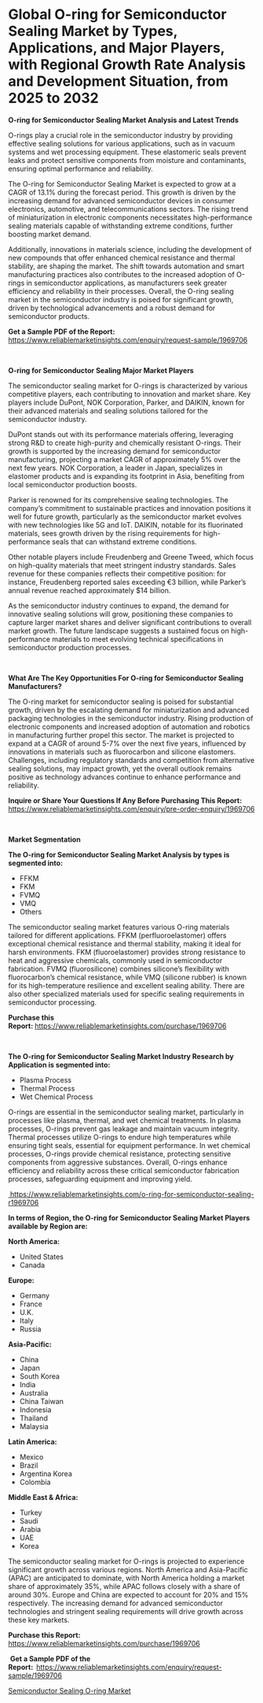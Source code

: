 <p><h1>Global O-ring for Semiconductor Sealing Market by Types, Applications, and Major Players, with Regional Growth Rate Analysis and Development Situation, from 2025 to 2032</h1></p><p><strong>O-ring for Semiconductor Sealing Market Analysis and Latest Trends</strong></p>
<p><p>O-rings play a crucial role in the semiconductor industry by providing effective sealing solutions for various applications, such as in vacuum systems and wet processing equipment. These elastomeric seals prevent leaks and protect sensitive components from moisture and contaminants, ensuring optimal performance and reliability. </p><p>The O-ring for Semiconductor Sealing Market is expected to grow at a CAGR of 13.1% during the forecast period. This growth is driven by the increasing demand for advanced semiconductor devices in consumer electronics, automotive, and telecommunications sectors. The rising trend of miniaturization in electronic components necessitates high-performance sealing materials capable of withstanding extreme conditions, further boosting market demand.</p><p>Additionally, innovations in materials science, including the development of new compounds that offer enhanced chemical resistance and thermal stability, are shaping the market. The shift towards automation and smart manufacturing practices also contributes to the increased adoption of O-rings in semiconductor applications, as manufacturers seek greater efficiency and reliability in their processes. Overall, the O-ring sealing market in the semiconductor industry is poised for significant growth, driven by technological advancements and a robust demand for semiconductor products.</p></p>
<p><strong>Get a Sample PDF of the Report:&nbsp;</strong> <a href="https://www.reliablemarketinsights.com/enquiry/request-sample/1969706?utm_campaign=2204&utm_medium=2&utm_source=Github&utm_content=ia&utm_term=03042025&utm_id=o-ring-for-semiconductor-sealing">https://www.reliablemarketinsights.com/enquiry/request-sample/1969706</a></p>
<p>&nbsp;</p>
<p><strong>O-ring for Semiconductor Sealing Major Market Players</strong></p>
<p><p>The semiconductor sealing market for O-rings is characterized by various competitive players, each contributing to innovation and market share. Key players include DuPont, NOK Corporation, Parker, and DAIKIN, known for their advanced materials and sealing solutions tailored for the semiconductor industry.</p><p>DuPont stands out with its performance materials offering, leveraging strong R&D to create high-purity and chemically resistant O-rings. Their growth is supported by the increasing demand for semiconductor manufacturing, projecting a market CAGR of approximately 5% over the next few years. NOK Corporation, a leader in Japan, specializes in elastomer products and is expanding its footprint in Asia, benefiting from local semiconductor production boosts.</p><p>Parker is renowned for its comprehensive sealing technologies. The company’s commitment to sustainable practices and innovation positions it well for future growth, particularly as the semiconductor market evolves with new technologies like 5G and IoT. DAIKIN, notable for its fluorinated materials, sees growth driven by the rising requirements for high-performance seals that can withstand extreme conditions.</p><p>Other notable players include Freudenberg and Greene Tweed, which focus on high-quality materials that meet stringent industry standards. Sales revenue for these companies reflects their competitive position: for instance, Freudenberg reported sales exceeding €3 billion, while Parker’s annual revenue reached approximately $14 billion.</p><p>As the semiconductor industry continues to expand, the demand for innovative sealing solutions will grow, positioning these companies to capture larger market shares and deliver significant contributions to overall market growth. The future landscape suggests a sustained focus on high-performance materials to meet evolving technical specifications in semiconductor production processes.</p></p>
<p>&nbsp;</p>
<p><strong>What Are The Key Opportunities For O-ring for Semiconductor Sealing Manufacturers?</strong></p>
<p><p>The O-ring market for semiconductor sealing is poised for substantial growth, driven by the escalating demand for miniaturization and advanced packaging technologies in the semiconductor industry. Rising production of electronic components and increased adoption of automation and robotics in manufacturing further propel this sector. The market is projected to expand at a CAGR of around 5-7% over the next five years, influenced by innovations in materials such as fluorocarbon and silicone elastomers. Challenges, including regulatory standards and competition from alternative sealing solutions, may impact growth, yet the overall outlook remains positive as technology advances continue to enhance performance and reliability.</p></p>
<p><strong>Inquire or Share Your Questions If Any Before Purchasing This Report:</strong> <a href="https://www.reliablemarketinsights.com/enquiry/pre-order-enquiry/1969706?utm_campaign=2204&utm_medium=2&utm_source=Github&utm_content=ia&utm_term=03042025&utm_id=o-ring-for-semiconductor-sealing">https://www.reliablemarketinsights.com/enquiry/pre-order-enquiry/1969706</a></p>
<p>&nbsp;</p>
<p><strong>Market Segmentation</strong></p>
<p><strong>The O-ring for Semiconductor Sealing Market Analysis by types is segmented into:</strong></p>
<p><ul><li>FFKM</li><li>FKM</li><li>FVMQ</li><li>VMQ</li><li>Others</li></ul></p>
<p><p>The semiconductor sealing market features various O-ring materials tailored for different applications. FFKM (perfluoroelastomer) offers exceptional chemical resistance and thermal stability, making it ideal for harsh environments. FKM (fluoroelastomer) provides strong resistance to heat and aggressive chemicals, commonly used in semiconductor fabrication. FVMQ (fluorosilicone) combines silicone’s flexibility with fluorocarbon’s chemical resistance, while VMQ (silicone rubber) is known for its high-temperature resilience and excellent sealing ability. There are also other specialized materials used for specific sealing requirements in semiconductor processing.</p></p>
<p><strong>Purchase this Report:&nbsp;</strong><a href="https://www.reliablemarketinsights.com/purchase/1969706?utm_campaign=2204&utm_medium=2&utm_source=Github&utm_content=ia&utm_term=03042025&utm_id=o-ring-for-semiconductor-sealing">https://www.reliablemarketinsights.com/purchase/1969706</a></p>
<p>&nbsp;</p>
<p><strong>The O-ring for Semiconductor Sealing Market Industry Research by Application is segmented into:</strong></p>
<p><ul><li>Plasma Process</li><li>Thermal Process</li><li>Wet Chemical Process</li></ul></p>
<p><p>O-rings are essential in the semiconductor sealing market, particularly in processes like plasma, thermal, and wet chemical treatments. In plasma processes, O-rings prevent gas leakage and maintain vacuum integrity. Thermal processes utilize O-rings to endure high temperatures while ensuring tight seals, essential for equipment performance. In wet chemical processes, O-rings provide chemical resistance, protecting sensitive components from aggressive substances. Overall, O-rings enhance efficiency and reliability across these critical semiconductor fabrication processes, safeguarding equipment and improving yield.</p></p>
<p><a href="https://www.reliablemarketinsights.com/o-ring-for-semiconductor-sealing-r1969706?utm_campaign=2204&utm_medium=2&utm_source=Github&utm_content=ia&utm_term=03042025&utm_id=o-ring-for-semiconductor-sealing">&nbsp;https://www.reliablemarketinsights.com/o-ring-for-semiconductor-sealing-r1969706</a></p>
<p><strong>In terms of Region, the O-ring for Semiconductor Sealing Market Players available by Region are:</strong></p>
<p>
    <p> <strong> North America: </strong>
        <ul>
            <li>United States</li>
            <li>Canada</li>
        </ul>
        </p> 
    <p> <strong> Europe: </strong>
        <ul>
            <li>Germany</li>
            <li>France</li>
            <li>U.K.</li>
            <li>Italy</li>
            <li>Russia</li>
        </ul>
        </p> 
    <p> <strong> Asia-Pacific: </strong>
        <ul>
            <li>China</li>
            <li>Japan</li>
            <li>South Korea</li>
            <li>India</li>
            <li>Australia</li>
            <li>China Taiwan</li>
            <li>Indonesia</li>
            <li>Thailand</li>
            <li>Malaysia</li>
        </ul>
        </p> 
    <p> <strong> Latin America: </strong>
        <ul>
            <li>Mexico</li>
            <li>Brazil</li>
            <li>Argentina Korea</li>
            <li>Colombia</li>
        </ul>
        </p> 
    <p> <strong> Middle East & Africa: </strong>
        <ul>
            <li>Turkey</li>
            <li>Saudi</li>
            <li>Arabia</li>
            <li>UAE</li>
            <li>Korea</li>
        </ul>
    </p>
    </p>
<p><p>The semiconductor sealing market for O-rings is projected to experience significant growth across various regions. North America and Asia-Pacific (APAC) are anticipated to dominate, with North America holding a market share of approximately 35%, while APAC follows closely with a share of around 30%. Europe and China are expected to account for 20% and 15% respectively. The increasing demand for advanced semiconductor technologies and stringent sealing requirements will drive growth across these key markets.</p></p>
<p><strong>Purchase this Report: </strong><a href="https://www.reliablemarketinsights.com/purchase/1969706?utm_campaign=2204&utm_medium=2&utm_source=Github&utm_content=ia&utm_term=03042025&utm_id=o-ring-for-semiconductor-sealing">https://www.reliablemarketinsights.com/purchase/1969706</a></p>
<p>&nbsp;<strong>Get a Sample PDF of the Report:&nbsp;&nbsp;</strong><a href="https://www.reliablemarketinsights.com/enquiry/request-sample/1969706?utm_campaign=2204&utm_medium=2&utm_source=Github&utm_content=ia&utm_term=03042025&utm_id=o-ring-for-semiconductor-sealing">https://www.reliablemarketinsights.com/enquiry/request-sample/1969706</a></p>
<p><strong></strong></p>
<p><p><a href="https://github.com/tambraunrue691969/Market-Research-Report-List-1/blob/main/semiconductor-sealing-o-ring-market.md?utm_campaign=2204&utm_medium=2&utm_source=Github&utm_content=ia&utm_term=03042025&utm_id=o-ring-for-semiconductor-sealing">Semiconductor Sealing O-ring Market</a></p></p>